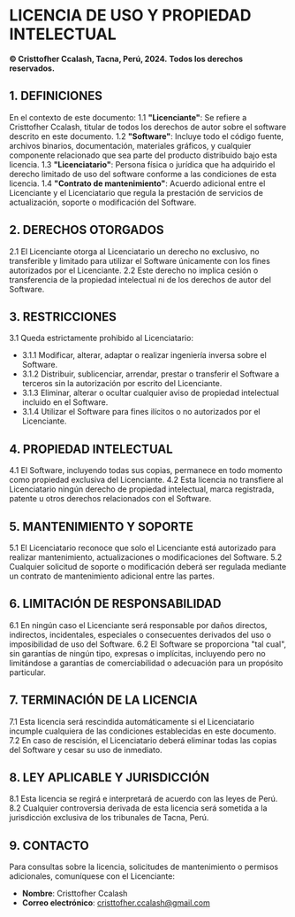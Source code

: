 # LICENCIA DE USO Y PROPIEDAD INTELECTUAL
**© Cristtofher Ccalash, Tacna, Perú, 2024.**
**Todos los derechos reservados.**

## 1. DEFINICIONES
En el contexto de este documento:
1.1 **"Licenciante"**: Se refiere a Cristtofher Ccalash, titular de todos los derechos de autor sobre el software descrito en este documento.
1.2 **"Software"**: Incluye todo el código fuente, archivos binarios, documentación, materiales gráficos, y cualquier componente relacionado que sea parte del producto distribuido bajo esta licencia.
1.3 **"Licenciatario"**: Persona física o jurídica que ha adquirido el derecho limitado de uso del software conforme a las condiciones de esta licencia.
1.4 **"Contrato de mantenimiento"**: Acuerdo adicional entre el Licenciante y el Licenciatario que regula la prestación de servicios de actualización, soporte o modificación del Software.

## 2. DERECHOS OTORGADOS
2.1 El Licenciante otorga al Licenciatario un derecho no exclusivo, no transferible y limitado para utilizar el Software únicamente con los fines autorizados por el Licenciante.
2.2 Este derecho no implica cesión o transferencia de la propiedad intelectual ni de los derechos de autor del Software.

## 3. RESTRICCIONES
3.1 Queda estrictamente prohibido al Licenciatario:
- 3.1.1 Modificar, alterar, adaptar o realizar ingeniería inversa sobre el Software.
- 3.1.2 Distribuir, sublicenciar, arrendar, prestar o transferir el Software a terceros sin la autorización por escrito del Licenciante.
- 3.1.3 Eliminar, alterar o ocultar cualquier aviso de propiedad intelectual incluido en el Software.
- 3.1.4 Utilizar el Software para fines ilícitos o no autorizados por el Licenciante.

## 4. PROPIEDAD INTELECTUAL
4.1 El Software, incluyendo todas sus copias, permanece en todo momento como propiedad exclusiva del Licenciante.
4.2 Esta licencia no transfiere al Licenciatario ningún derecho de propiedad intelectual, marca registrada, patente u otros derechos relacionados con el Software.

## 5. MANTENIMIENTO Y SOPORTE
5.1 El Licenciatario reconoce que solo el Licenciante está autorizado para realizar mantenimiento, actualizaciones o modificaciones del Software.
5.2 Cualquier solicitud de soporte o modificación deberá ser regulada mediante un contrato de mantenimiento adicional entre las partes.

## 6. LIMITACIÓN DE RESPONSABILIDAD
6.1 En ningún caso el Licenciante será responsable por daños directos, indirectos, incidentales, especiales o consecuentes derivados del uso o imposibilidad de uso del Software.
6.2 El Software se proporciona "tal cual", sin garantías de ningún tipo, expresas o implícitas, incluyendo pero no limitándose a garantías de comerciabilidad o adecuación para un propósito particular.

## 7. TERMINACIÓN DE LA LICENCIA
7.1 Esta licencia será rescindida automáticamente si el Licenciatario incumple cualquiera de las condiciones establecidas en este documento.
7.2 En caso de rescisión, el Licenciatario deberá eliminar todas las copias del Software y cesar su uso de inmediato.

## 8. LEY APLICABLE Y JURISDICCIÓN
8.1 Esta licencia se regirá e interpretará de acuerdo con las leyes de Perú.
8.2 Cualquier controversia derivada de esta licencia será sometida a la jurisdicción exclusiva de los tribunales de Tacna, Perú.

## 9. CONTACTO
Para consultas sobre la licencia, solicitudes de mantenimiento o permisos adicionales, comuníquese con el Licenciante:
- **Nombre**: Cristtofher Ccalash
- **Correo electrónico**: cristtofher.ccalash@gmail.com
